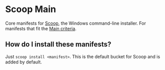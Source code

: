 # Scoop Main

Core manifests for [Scoop](https://scoop.sh), the Windows command-line installer. For manifests that fit the [Main criteria](https://github.com/ScoopInstaller/Scoop/wiki/Criteria-for-including-apps-in-the-main-bucket).

How do I install these manifests?
---------------------------------

Just `scoop install <manifest>`. This is the default bucket for Scoop and is added by default.
